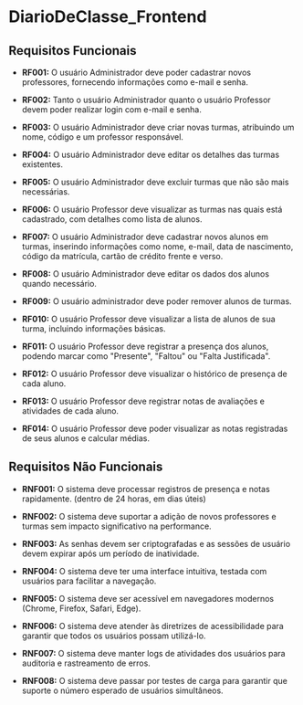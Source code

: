 # DiarioDeClasse_Frontend


## Requisitos Funcionais

 - **RF001:** O usuário Administrador deve poder cadastrar novos professores, fornecendo informações como e-mail e senha.

 - **RF002:** Tanto o usuário Administrador quanto o usuário Professor devem poder realizar login com e-mail e senha.

 - **RF003:** O usuário Administrador deve criar novas turmas, atribuindo um nome, código e um professor responsável.

 - **RF004:** O usuário Administrador deve editar os detalhes das turmas existentes.

 - **RF005:** O usuário Administrador deve excluir turmas que não são mais necessárias.

 - **RF006:** O usuário Professor deve visualizar as turmas nas quais está cadastrado, com detalhes como lista de alunos.

 - **RF007:** O usuário Administrador deve cadastrar novos alunos em turmas, inserindo informações como nome, e-mail, data de nascimento, código da matrícula, cartão de crédito frente e verso.

 - **RF008:** O usuário Administrador deve editar os dados dos alunos quando necessário.

 - **RF009:** O usuário administrador deve poder remover alunos de turmas.

 - **RF010:** O usuário Professor deve visualizar a lista de alunos de sua turma, incluindo informações básicas.

 - **RF011:** O usuário Professor deve registrar a presença dos alunos, podendo marcar como "Presente", "Faltou" ou "Falta Justificada".

 - **RF012:** O usuário Professor deve visualizar o histórico de presença de cada aluno.

 - **RF013:** O usuário Professor deve registrar notas de avaliações e atividades de cada aluno.

 - **RF014:** O usuário Professor deve poder visualizar as notas registradas de seus alunos e calcular médias.


## Requisitos Não Funcionais

 - **RNF001:** O sistema deve processar registros de presença e notas rapidamente. (dentro de 24 horas, em dias úteis)

 - **RNF002:** O sistema deve suportar a adição de novos professores e turmas sem impacto significativo na performance.

 - **RNF003:** As senhas devem ser criptografadas e as sessões de usuário devem expirar após um período de inatividade.

 - **RNF004:** O sistema deve ter uma interface intuitiva, testada com usuários para facilitar a navegação.

 - **RNF005:** O sistema deve ser acessível em navegadores modernos (Chrome, Firefox, Safari, Edge).

 - **RNF006:** O sistema deve atender às diretrizes de acessibilidade para garantir que todos os usuários possam utilizá-lo.

 - **RNF007:** O sistema deve manter logs de atividades dos usuários para auditoria e rastreamento de erros.

 - **RNF008:** O sistema deve passar por testes de carga para garantir que suporte o número esperado de usuários simultâneos.
